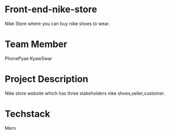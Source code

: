 # Front-end-nike-store

Nike Store where you can buy nike shoes to wear. 

# Team Member

PhonePyae KyawSwar

# Project Description
 
 Nike store website which has three stakeholders nike shoes,seller,customer.
 
 # Techstack
 
 Mern

